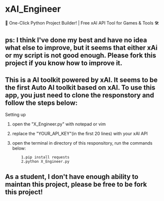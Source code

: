 # xAI_Engineer
🚀 One-Click Python Project Builder! | Free xAI API Tool for Games & Tools 🛠️

## ps: I think I've done my best and have no idea what else to improve, but it seems that either xAi or my script is not good enough. Please fork this project if you know how to improve it.

## This is a AI toolkit powered by xAI. It seems to be the first Auto AI toolkit based on xAI. To use this app, you just need to clone the responstory and follow the steps below:
Setting up
1. open the "X_Engineer.py" with notepad or vim
2. replace the "YOUR_API_KEY"(in the first 20 lines) with your xAI API
3. open the terminal in directory of this responsitory, run the commands below:

           1.pip install requests
           2.python X_Engineer.py

## As a student, I don't have enough ability to maintan this project, please be free to be fork this project!
